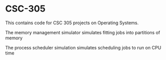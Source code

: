 # CSC-305

This contains code for CSC 305 projects on Operating Systems.

The memory management simulator simulates fitting jobs into partitions of memory

The process scheduler simulation simulates scheduling jobs to run on CPU time
